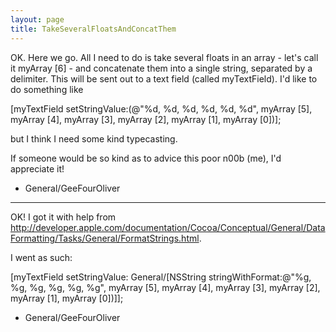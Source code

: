 ```yaml
---
layout: page
title: TakeSeveralFloatsAndConcatThem
---
```




OK. Here we go. All I need to do is take several floats in an array - let's call it myArray [6] - and concatenate them into a single string, separated by a delimiter. This will be sent out to a text field (called myTextField). I'd like to do something like
    
[myTextField setStringValue:(@"%d, %d, %d, %d, %d, %d",
    myArray [5], myArray [4], myArray [3],
    myArray [2], myArray [1], myArray [0])];

but I think I need some kind typecasting.

If someone would be so kind as to advice this poor n00b (me), I'd appreciate it!

- General/GeeFourOliver

----

OK! I got it with help from http://developer.apple.com/documentation/Cocoa/Conceptual/General/DataFormatting/Tasks/General/FormatStrings.html.

I went as such:
    
[myTextField setStringValue:
    General/[NSString stringWithFormat:@"%g, %g, %g, %g, %g, %g",
    myArray [5], myArray [4], myArray [3],
    myArray [2], myArray [1], myArray [0])]];


- General/GeeFourOliver
